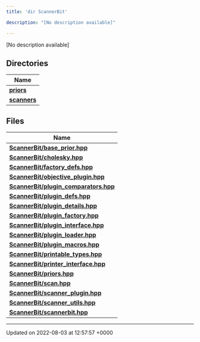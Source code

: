 ```yaml
---
title: 'dir ScannerBit'

description: "[No description available]"

---
```







[No description available]

## Directories

| Name           |
| -------------- |
| **[priors](/documentation/code/main/files/dir_fcd5a9dbbf1819829d7ec1014844ab30/#dir-priors)**  |
| **[scanners](/documentation/code/main/files/dir_d8899288cb095d9f40a7187612d7e0b7/#dir-scanners)**  |

## Files

| Name           |
| -------------- |
| **[ScannerBit/base_prior.hpp](/documentation/code/main/files/base__prior_8hpp/#file-base-prior.hpp)**  |
| **[ScannerBit/cholesky.hpp](/documentation/code/main/files/cholesky_8hpp/#file-cholesky.hpp)**  |
| **[ScannerBit/factory_defs.hpp](/documentation/code/main/files/factory__defs_8hpp/#file-factory-defs.hpp)**  |
| **[ScannerBit/objective_plugin.hpp](/documentation/code/main/files/objective__plugin_8hpp/#file-objective-plugin.hpp)**  |
| **[ScannerBit/plugin_comparators.hpp](/documentation/code/main/files/plugin__comparators_8hpp/#file-plugin-comparators.hpp)**  |
| **[ScannerBit/plugin_defs.hpp](/documentation/code/main/files/plugin__defs_8hpp/#file-plugin-defs.hpp)**  |
| **[ScannerBit/plugin_details.hpp](/documentation/code/main/files/plugin__details_8hpp/#file-plugin-details.hpp)**  |
| **[ScannerBit/plugin_factory.hpp](/documentation/code/main/files/plugin__factory_8hpp/#file-plugin-factory.hpp)**  |
| **[ScannerBit/plugin_interface.hpp](/documentation/code/main/files/plugin__interface_8hpp/#file-plugin-interface.hpp)**  |
| **[ScannerBit/plugin_loader.hpp](/documentation/code/main/files/plugin__loader_8hpp/#file-plugin-loader.hpp)**  |
| **[ScannerBit/plugin_macros.hpp](/documentation/code/main/files/plugin__macros_8hpp/#file-plugin-macros.hpp)**  |
| **[ScannerBit/printable_types.hpp](/documentation/code/main/files/printable__types_8hpp/#file-printable-types.hpp)**  |
| **[ScannerBit/printer_interface.hpp](/documentation/code/main/files/printer__interface_8hpp/#file-printer-interface.hpp)**  |
| **[ScannerBit/priors.hpp](/documentation/code/main/files/priors_8hpp/#file-priors.hpp)**  |
| **[ScannerBit/scan.hpp](/documentation/code/main/files/scan_8hpp/#file-scan.hpp)**  |
| **[ScannerBit/scanner_plugin.hpp](/documentation/code/main/files/scanner__plugin_8hpp/#file-scanner-plugin.hpp)**  |
| **[ScannerBit/scanner_utils.hpp](/documentation/code/main/files/scanner__utils_8hpp/#file-scanner-utils.hpp)**  |
| **[ScannerBit/scannerbit.hpp](/documentation/code/main/files/scannerbit_8hpp/#file-scannerbit.hpp)**  |






-------------------------------

Updated on 2022-08-03 at 12:57:57 +0000
